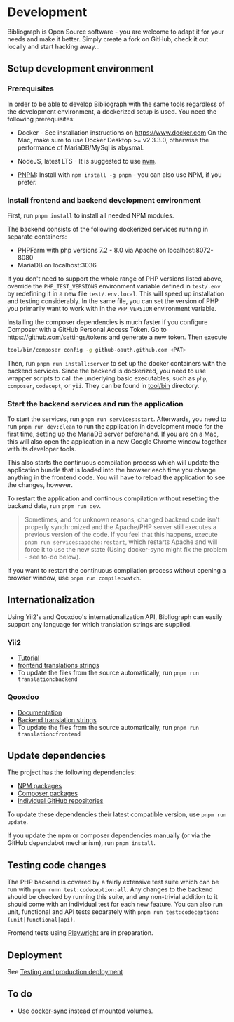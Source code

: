 # Development

Bibliograph is Open Source software - you are welcome to adapt
it for your needs and make it better. Simply create a fork
on GitHub, check it out locally and start hacking away...

## Setup development environment

### Prerequisites

In order to be able to develop Bibliograph with the same
tools regardless of the development environment, a dockerized
setup is used. You need the following prerequisites:

 - Docker - See installation instructions on https://www.docker.com
   On the Mac, make sure to use Docker Desktop >= v2.3.3.0, otherwise
   the performance of MariaDB/MySql is abysmal.
   
 - NodeJS, latest LTS - It is suggested to use [nvm](https://github.com/nvm-sh/nvm).
   
 - [PNPM](https://github.com/pnpm/pnpm): Install with `npm
   install -g pnpm` - you can also use NPM, if you prefer.
   
### Install frontend and backend development environment
   
First, run `pnpm install` to install all needed NPM modules. 

The backend consists of the following dockerized
services running in separate containers:

 - PHPFarm with php versions 7.2 - 8.0 via Apache on localhost:8072-8080
 - MariaDB on localhost:3036

If you don't need to support the whole range of PHP versions listed above,
override the `PHP_TEST_VERSIONS` environment variable defined in `test/.env` by
redefining it in a new file `test/.env.local`. This will speed up installation
and testing considerably. In the same file, you can set the version of PHP
you primarily want to work with in the `PHP_VERSION` environment variable.

Installing the composer dependencies is much faster if you
configure Composer with a GitHub Personal Access Token. Go to
https://github.com/settings/tokens and generate a new token.
Then execute
```bash
tool/bin/composer config -g github-oauth.github.com <PAT>
```

Then, run `pnpm run install:server` to set up the docker containers with the
backend services. Since the backend is dockerized, you need to use wrapper
scripts to call the underlying basic executables, such as `php`, `composer`,
`codecept`, or `yii`. They can be found in [tool/bin](tool/bin) directory.

### Start the backend services and run the application

To start the services, run `pnpm run services:start`. Afterwards,
you need to run `pnpm run dev:clean` to run the application in
development mode for the first time, setting up the MariaDB server
beforehand. If you are on a Mac, this will also open the application
in a new Google Chrome window together with its developer tools.

This also starts the continuous compilation process which will
update the application bundle that is loaded into the browser
each time you change anything in the frontend code. You will
have to reload the application to see the changes, however.

To restart the application and continous compilation without
resetting the backend data, run `pnpm run dev`.

> Sometimes, and for unknown reasons, changed backend code isn't
properly synchronized and the Apache/PHP server still executes a previous
version of the code. If you feel that this happens, execute `pnpm run
services:apache:restart`, which restarts Apache and will force it to use
the new state (Using docker-sync might fix the problem - see to-do below).

If you want to restart the continuous compilation process
without opening a browser window, use `pnpm run compile:watch`.

## Internationalization

Using Yii2's and Qooxdoo's internationalization API, Bibliograph can
easily support any language for which translation strings are supplied. 

### Yii2
- [Tutorial](https://www.yiiframework.com/doc/guide/2.0/en/tutorial-i18n)
- [frontend translations strings](src/client/bibliograph/source/translation)
- To update the files from the source automatically, run `pnpm run translation:backend` 
  
### Qooxdoo
- [Documentation](https://qooxdoo.org/documentation/6.0/#/development/howto/internationalization)
- [Backend translation strings](/src/server/messages/)
- To update the files from the source automatically, run `pnpm run translation:frontend`

## Update dependencies

The project has the following dependencies:

- [NPM packages](/package.json)
- [Composer packages](/src/server/composer.json)
- [Individual GitHub repositories](/src/lib)

To update these dependencies their latest compatible version, use `pnpm run update`.

If you update the npm or composer dependencies manually (or via the GitHub
dependabot mechanism), run `pnpm install`.

## Testing code changes

The PHP backend is covered by a fairly extensive test suite which
can be run with `pnpm runn test:codeception:all`. Any changes
to the backend should be checked by running this suite, and any
non-trivial addition to it should come with an individual test for
each new feature. You can also run unit, functional and API tests
separately with `pnpm run test:codeception:(unit|functional|api)`.

Frontend tests using [Playwright](https://playwright.dev/) are in preparation.

## Deployment

See [Testing and production deployment](./deployment.md) 

## To do
 - Use [docker-sync](https://docker-sync.readthedocs.io/en/latest/getting-started/installation.html) instead of mounted volumes.
